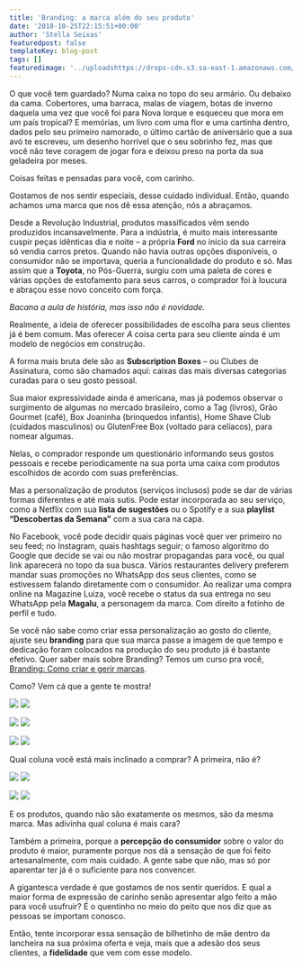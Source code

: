 ```yaml
---
title: 'Branding: a marca além do seu produto'
date: '2018-10-25T22:15:51+00:00'
author: 'Stella Seixas'
featuredpost: false
templateKey: blog-post
tags: []
featuredimage: '../uploadshttps://drops-cdn.s3.sa-east-1.amazonaws.com/drops-new/wp-content/uploads/2018/10/25221029/capa_bilhete-3-150x150.png'
---
```

O que você tem guardado? Numa caixa no topo do seu armário. Ou debaixo da cama. Cobertores, uma barraca, malas de viagem, botas de inverno daquela uma vez que você foi para Nova Iorque e esqueceu que mora em um país tropical? E memórias, um livro com uma flor e uma cartinha dentro, dados pelo seu primeiro namorado, o último cartão de aniversário que a sua avó te escreveu, um desenho horrível que o seu sobrinho fez, mas que você não teve coragem de jogar fora e deixou preso na porta da sua geladeira por meses.

Coisas feitas e pensadas para você, com carinho.

Gostamos de nos sentir especiais, desse cuidado individual. Então, quando achamos uma marca que nos dê essa atenção, nós a abraçamos.

Desde a Revolução Industrial, produtos massificados vêm sendo produzidos incansavelmente. Para a indústria, é muito mais interessante cuspir peças idênticas dia e noite – a própria **Ford** no início da sua carreira só vendia carros pretos. Quando não havia outras opções disponíveis, o consumidor não se importava, queria a funcionalidade do produto e só. Mas assim que a **Toyota**, no Pós-Guerra, surgiu com uma paleta de cores e várias opções de estofamento para seus carros, o comprador foi à loucura e abraçou esse novo conceito com força.

*Bacana a aula de história, mas isso não é novidade.*

Realmente, a ideia de oferecer possibilidades de escolha para seus clientes já é bem comum. Mas oferecer *A* coisa certa para seu cliente ainda é um modelo de negócios em construção.

A forma mais bruta dele são as **Subscription Boxes** – ou Clubes de Assinatura, como são chamados aqui: caixas das mais diversas categorias curadas para o seu gosto pessoal.

Sua maior expressividade ainda é americana, mas já podemos observar o surgimento de algumas no mercado brasileiro, como a Tag (livros), Grão Gourmet (café), Box Joaninha (brinquedos infantis), Home Shave Club (cuidados masculinos) ou GlutenFree Box (voltado para celíacos), para nomear algumas.

Nelas, o comprador responde um questionário informando seus gostos pessoais e recebe periodicamente na sua porta uma caixa com produtos escolhidos de acordo com suas preferências.

Mas a personalização de produtos (serviços inclusos) pode se dar de várias formas diferentes e até mais sutis. Pode estar incorporada ao seu serviço, como a Netflix com sua **lista de sugestões** ou o Spotify e a sua **playlist “Descobertas da Semana”** com a sua cara na capa.

No Facebook, você pode decidir quais páginas você quer ver primeiro no seu feed; no Instagram, quais hashtags seguir; o famoso algoritmo do Google que decide se vai ou não mostrar propagandas para você, ou qual link aparecerá no topo da sua busca. Vários restaurantes delivery preferem mandar suas promoções no WhatsApp dos seus clientes, como se estivessem falando diretamente com o consumidor. Ao realizar uma compra online na Magazine Luiza, você recebe o status da sua entrega no seu WhatsApp pela **Magalu**, a personagem da marca. Com direito a fotinho de perfil e tudo.

Se você não sabe como criar essa personalização ao gosto do cliente, ajuste seu **branding**  para que sua marca passe a imagem de que tempo e dedicação foram colocados na produção do seu produto já é bastante efetivo. Quer saber mais sobre Branding? Temos um curso pra você, [Branding: Como criar e gerir marcas](https://descola.org/curso/branding).

Como? Vem cá que a gente te mostra!

![](https://descola.org/drops/wp-content/uploads/2018/10/geleia-de-morango-queensberry-finas-320g_159517217_7896214532504-300x300.jpg) ![](https://descola.org/drops/wp-content/uploads/2018/10/geleia-morango-queensberry-300x300.jpg)

![](https://descola.org/drops/wp-content/uploads/2018/10/9781435146198_p0_v9_s550x406-202x300.jpg) ![](https://descola.org/drops/wp-content/uploads/2018/10/2439-195x300.jpg)

![](https://descola.org/drops/wp-content/uploads/2018/10/1956_Refrigerante_Itubaina_Retro_355_ml-150x300.jpg) ![](https://descola.org/drops/wp-content/uploads/2018/10/2017-09-01-09-58-13-0300-220x300.jpg)

Qual coluna você está mais inclinado a comprar? A primeira, não é?

![](https://descola.org/drops/wp-content/uploads/2018/10/459488-300x300.jpg) ![](https://descola.org/drops/wp-content/uploads/2018/10/00042218-300x300.jpg)

![](https://descola.org/drops/wp-content/uploads/2018/10/caneca_esmaltada_branca_lisa_150_ml_838_1_20180629155917-300x300.jpg) ![](https://descola.org/drops/wp-content/uploads/2018/10/download.jpg)

E os produtos, quando não são exatamente os mesmos, são da mesma marca. Mas adivinha qual coluna é mais cara?

Também a primeira, porque a **percepção do consumidor** sobre o valor do produto é maior, puramente porque nos dá a sensação de que foi feito artesanalmente, com mais cuidado. A gente sabe que não, mas só por aparentar ter já é o suficiente para nos convencer.

A gigantesca verdade é que gostamos de nos sentir queridos. E qual a maior forma de expressão de carinho senão apresentar algo feito a mão para você usufruir? É o quentinho no meio do peito que nos diz que as pessoas se importam conosco.

Então, tente incorporar essa sensação de bilhetinho de mãe dentro da lancheira na sua próxima oferta e veja, mais que a adesão dos seus clientes, a **fidelidade** que vem com esse modelo.